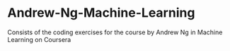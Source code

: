 # Andrew-Ng-Machine-Learning
Consists of the coding exercises for the course by Andrew Ng in Machine Learning on Coursera
